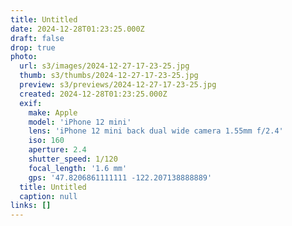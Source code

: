 ```yaml
---
title: Untitled
date: 2024-12-28T01:23:25.000Z
draft: false
drop: true
photo:
  url: s3/images/2024-12-27-17-23-25.jpg
  thumb: s3/thumbs/2024-12-27-17-23-25.jpg
  preview: s3/previews/2024-12-27-17-23-25.jpg
  created: 2024-12-28T01:23:25.000Z
  exif:
    make: Apple
    model: 'iPhone 12 mini'
    lens: 'iPhone 12 mini back dual wide camera 1.55mm f/2.4'
    iso: 160
    aperture: 2.4
    shutter_speed: 1/120
    focal_length: '1.6 mm'
    gps: '47.8206861111111 -122.207138888889'
  title: Untitled
  caption: null
links: []
---
```


